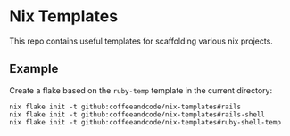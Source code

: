 # Nix Templates

This repo contains useful templates for scaffolding various nix projects.

## Example

Create a flake based on the `ruby-temp` template in the current directory:

```
nix flake init -t github:coffeeandcode/nix-templates#rails
nix flake init -t github:coffeeandcode/nix-templates#rails-shell
nix flake init -t github:coffeeandcode/nix-templates#ruby-shell-temp
```

